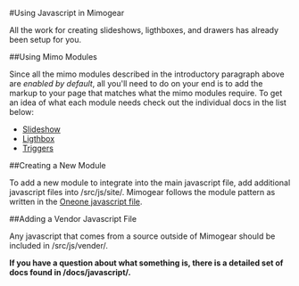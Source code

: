 #Using Javascript in Mimogear

All the work for creating slideshows, ligthboxes, and drawers has already been setup for you.

##Using Mimo Modules

Since all the mimo modules described in the introductory paragraph above are _enabled by default_, all you'll need to do on your end is to add the markup to your page that matches what the mimo modules require. To get an idea of what each module needs check out the individual docs in the list below:

* [Slideshow](https://github.com/mimoduo/Mimogear/blob/master/docs/javascript/sail.md)
* [Ligthbox](https://github.com/mimoduo/Mimogear/blob/master/docs/javascript/lantern.md)
* [Triggers](https://github.com/mimoduo/Mimogear/blob/master/docs/javascript/trigger.md)

##Creating a New Module

To add a new module to integrate into the main javascript file, add additional javascript files into /src/js/site/. Mimogear follows the module pattern as written in the [Oneone javascript file](https://github.com/mimoduo/Oneone/blob/master/src/script.js).

##Adding a Vendor Javascript File

Any javascript that comes from a source outside of Mimogear should be included in /src/js/vender/.

**If you have a question about what something is, there is a detailed set of docs found in /docs/javascript/.**
